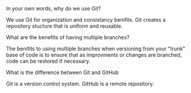 

In your own words, why do we use Git?

We use Git for organization and consistancy benifits. Git creates a repository stucture that is uniform and reusable. 



What are the benefits of having multiple branches?

The benifits to using multiple branches when versioning from your "trunk" base of code is to ensure that as improvments or changes are branched, code can be restored if necessary.



What is the difference between Git and GitHub

Git is a version control system. 
GitHub is a remote repository. 

